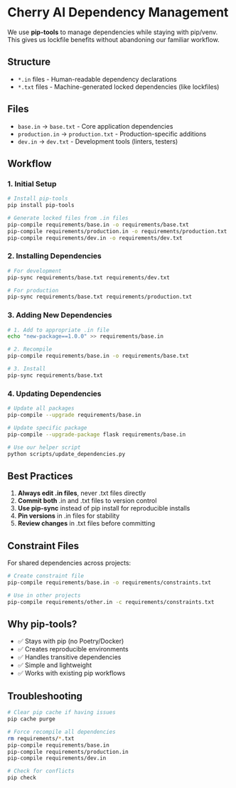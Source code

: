 # Cherry AI Dependency Management

We use **pip-tools** to manage dependencies while staying with pip/venv.
This gives us lockfile benefits without abandoning our familiar workflow.

## Structure

- `*.in` files - Human-readable dependency declarations
- `*.txt` files - Machine-generated locked dependencies (like lockfiles)

## Files

- `base.in` → `base.txt` - Core application dependencies
- `production.in` → `production.txt` - Production-specific additions
- `dev.in` → `dev.txt` - Development tools (linters, testers)

## Workflow

### 1. Initial Setup
```bash
# Install pip-tools
pip install pip-tools

# Generate locked files from .in files
pip-compile requirements/base.in -o requirements/base.txt
pip-compile requirements/production.in -o requirements/production.txt
pip-compile requirements/dev.in -o requirements/dev.txt
```

### 2. Installing Dependencies
```bash
# For development
pip-sync requirements/base.txt requirements/dev.txt

# For production
pip-sync requirements/base.txt requirements/production.txt
```

### 3. Adding New Dependencies
```bash
# 1. Add to appropriate .in file
echo "new-package==1.0.0" >> requirements/base.in

# 2. Recompile
pip-compile requirements/base.in -o requirements/base.txt

# 3. Install
pip-sync requirements/base.txt
```

### 4. Updating Dependencies
```bash
# Update all packages
pip-compile --upgrade requirements/base.in

# Update specific package
pip-compile --upgrade-package flask requirements/base.in

# Use our helper script
python scripts/update_dependencies.py
```

## Best Practices

1. **Always edit .in files**, never .txt files directly
2. **Commit both** .in and .txt files to version control
3. **Use pip-sync** instead of pip install for reproducible installs
4. **Pin versions** in .in files for stability
5. **Review changes** in .txt files before committing

## Constraint Files

For shared dependencies across projects:
```bash
# Create constraint file
pip-compile requirements/base.in -o requirements/constraints.txt

# Use in other projects
pip-compile requirements/other.in -c requirements/constraints.txt
```

## Why pip-tools?

- ✅ Stays with pip (no Poetry/Docker)
- ✅ Creates reproducible environments
- ✅ Handles transitive dependencies
- ✅ Simple and lightweight
- ✅ Works with existing pip workflows

## Troubleshooting

```bash
# Clear pip cache if having issues
pip cache purge

# Force recompile all dependencies
rm requirements/*.txt
pip-compile requirements/base.in
pip-compile requirements/production.in
pip-compile requirements/dev.in

# Check for conflicts
pip check
```
